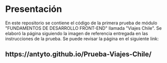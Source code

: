 <h1>Presentación</h1>
<p>En este repositorio se contiene el código de la primera prueba de módulo "FUNDAMENTOS DE DESARROLLO FRONT-END" llamada "Viajes Chile". Se elaboró la página siguiendo la imagen de referencia entregada en
las instrucciones de la prueba. Se puede revisar la página en el siguiente link: <h2>https://antyto.github.io/Prueba-Viajes-Chile/<h2></p>
